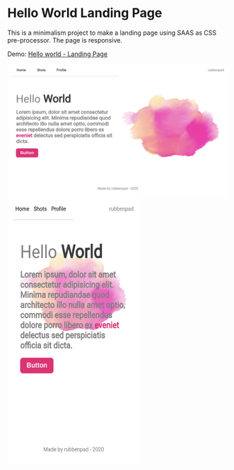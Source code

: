 <h1> Hello World Landing Page </h1>

<p>This is a minimalism project to make a landing page using SAAS as CSS pre-processor. The page is responsive.</p>

Demo: [Hello world - Landing Page]('https://rubbenpad.github.io/landing-page')

<img src="./assets/desktop.png" width="500px" height="300px"/>
<img src="./assets/responsive.png" width="300px" height="600px"/>
